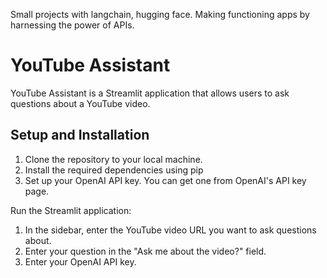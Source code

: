 Small projects with langchain, hugging face. Making functioning apps by harnessing the power of APIs.

# YouTube Assistant
YouTube Assistant is a Streamlit application that allows users to ask questions about a YouTube video.

## Setup and Installation

1. Clone the repository to your local machine.
2. Install the required dependencies using pip
3. Set up your OpenAI API key. You can get one from OpenAI's API key page.

Run the Streamlit application:
1. In the sidebar, enter the YouTube video URL you want to ask questions about.
2. Enter your question in the "Ask me about the video?" field.
3. Enter your OpenAI API key.
